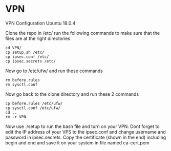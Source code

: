 # VPN
VPN Configuration Ubuntu 18.0.4

Clone the repo in /etc/
run the following commands to make sure that the files are at the right directories

    cd VPN/
    cp setup.sh /etc/
    cp ipsec.conf /etc/
    cp ipsec.secrets /etc/
    
Now go to /etc/ufw/ and run these commands
    
    rm before.rules
    rm sysctl.conf
    
Now go back to the clone directory and run these 2 commands

    cp before.rules /etc/ufw/
    cp sysctl.conf /etc/ufw/
    cd ..
    rm -r VPN

Now use ./setup to run the bash file and turn on your VPN. Dont forget to edit the IP address of your VPS to the ipsec.conf and change username and password in ipsec.secrets.
Copy the certificate (shown in the end) including begin and end and save it on your system in file named ca-cert.pem 

